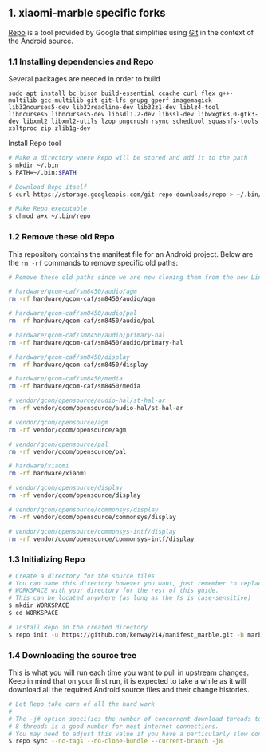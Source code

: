 ## 1. xiaomi-marble specific forks ##

[Repo](http://source.android.com/source/developing.html) is a tool provided by Google that
simplifies using [Git](http://git-scm.com/book) in the context of the Android source.

### 1.1 Installing dependencies and Repo ###

Several packages are needed in order to build
```
sudo apt install bc bison build-essential ccache curl flex g++-multilib gcc-multilib git git-lfs gnupg gperf imagemagick lib32ncurses5-dev lib32readline-dev lib32z1-dev liblz4-tool libncurses5 libncurses5-dev libsdl1.2-dev libssl-dev libwxgtk3.0-gtk3-dev libxml2 libxml2-utils lzop pngcrush rsync schedtool squashfs-tools xsltproc zip zlib1g-dev
```

Install Repo tool

```bash
# Make a directory where Repo will be stored and add it to the path
$ mkdir ~/.bin
$ PATH=~/.bin:$PATH

# Download Repo itself
$ curl https://storage.googleapis.com/git-repo-downloads/repo > ~/.bin/repo

# Make Repo executable
$ chmod a+x ~/.bin/repo
```
### 1.2 Remove these old Repo ###

This repository contains the manifest file for an Android project. Below are the `rm -rf` commands to remove specific old paths:

```bash
# Remove these old paths since we are now cloning them from the new LineageOS repository

# hardware/qcom-caf/sm8450/audio/agm
rm -rf hardware/qcom-caf/sm8450/audio/agm

# hardware/qcom-caf/sm8450/audio/pal
rm -rf hardware/qcom-caf/sm8450/audio/pal

# hardware/qcom-caf/sm8450/audio/primary-hal
rm -rf hardware/qcom-caf/sm8450/audio/primary-hal

# hardware/qcom-caf/sm8450/display
rm -rf hardware/qcom-caf/sm8450/display

# hardware/qcom-caf/sm8450/media
rm -rf hardware/qcom-caf/sm8450/media

# vendor/qcom/opensource/audio-hal/st-hal-ar
rm -rf vendor/qcom/opensource/audio-hal/st-hal-ar

# vendor/qcom/opensource/agm
rm -rf vendor/qcom/opensource/agm

# vendor/qcom/opensource/pal
rm -rf vendor/qcom/opensource/pal

# hardware/xiaomi
rm -rf hardware/xiaomi

# vendor/qcom/opensource/display
rm -rf vendor/qcom/opensource/display

# vendor/qcom/opensource/commonsys/display
rm -rf vendor/qcom/opensource/commonsys/display

# vendor/qcom/opensource/commonsys-intf/display
rm -rf vendor/qcom/opensource/commonsys-intf/display
```

### 1.3 Initializing Repo ###

```bash
# Create a directory for the source files
# You can name this directory however you want, just remember to replace
# WORKSPACE with your directory for the rest of this guide.
# This can be located anywhere (as long as the fs is case-sensitive)
$ mkdir WORKSPACE
$ cd WORKSPACE

# Install Repo in the created directory
$ repo init -u https://github.com/kenway214/manifest_marble.git -b marble-13 --git-lfs
```

### 1.4 Downloading the source tree ###

This is what you will run each time you want to pull in upstream changes. Keep in mind that on your
first run, it is expected to take a while as it will download all the required Android source files
and their change histories.

```bash
# Let Repo take care of all the hard work
#
# The -j# option specifies the number of concurrent download threads to run.
# 8 threads is a good number for most internet connections.
# You may need to adjust this value if you have a particularly slow connection.
$ repo sync --no-tags --no-clone-bundle --current-branch -j8
```
